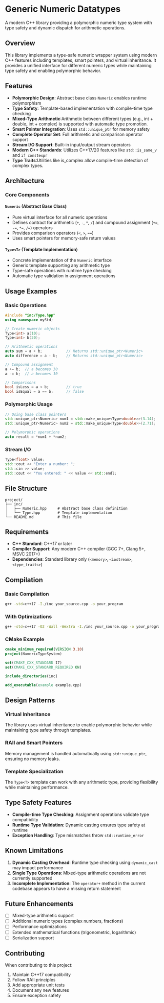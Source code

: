 # Generic Numeric Datatypes

A modern C++ library providing a polymorphic numeric type system with type safety and dynamic dispatch for arithmetic operations.

## Overview

This library implements a type-safe numeric wrapper system using modern C++ features including templates, smart pointers, and virtual inheritance. It provides a unified interface for different numeric types while maintaining type safety and enabling polymorphic behavior.

## Features

- **Polymorphic Design**: Abstract base class `Numeric` enables runtime polymorphism
- **Type Safety**: Template-based implementation with compile-time type checking
- **Mixed-Type Arithmetic**:Arithmetic between different types (e.g., int + double, int + complex) is supported with automatic type promotion.
- **Smart Pointer Integration**: Uses `std::unique_ptr` for memory safety
- **Complete Operator Set**: Full arithmetic and comparison operator support
- **Stream I/O Support**: Built-in input/output stream operators
- **Modern C++ Standards**: Utilizes C++17/20 features like `std::is_same_v` and `if constexpr`
- **Type Traits**:Utilities like is_complex<T> allow compile-time detection of complex types.

## Architecture

### Core Components

#### `Numeric` (Abstract Base Class)
- Pure virtual interface for all numeric operations
- Defines contract for arithmetic (`+`, `-`, `*`, `/`) and compound assignment (`+=`, `-=`, `*=`, `/=`) operators
- Provides comparison operators (`<`, `>`, `==`)
- Uses smart pointers for memory-safe return values

#### `Type<T>` (Template Implementation)
- Concrete implementation of the `Numeric` interface
- Generic template supporting any arithmetic type
- Type-safe operations with runtime type checking
- Automatic type validation in assignment operations

## Usage Examples

### Basic Operations

```cpp
#include "inc/Type.hpp"
using namespace myStd;

// Create numeric objects
Type<int> a(10);
Type<int> b(20);

// Arithmetic operations
auto sum = a + b;           // Returns std::unique_ptr<Numeric>
auto difference = a - b;    // Returns std::unique_ptr<Numeric>

// Compound assignment
a += b;  // a becomes 30
a -= b;  // a becomes 10

// Comparisons
bool isLess = a < b;        // true
bool isEqual = a == b;      // false
```

### Polymorphic Usage

```cpp
// Using base class pointers
std::unique_ptr<Numeric> num1 = std::make_unique<Type<double>>(3.14);
std::unique_ptr<Numeric> num2 = std::make_unique<Type<double>>(2.71);

// Polymorphic operations
auto result = *num1 + *num2;
```

### Stream I/O

```cpp
Type<float> value;
std::cout << "Enter a number: ";
std::cin >> value;
std::cout << "You entered: " << value << std::endl;
```

## File Structure

```
project/
├── inc/
│   ├── Numeric.hpp     # Abstract base class definition
│   └── Type.hpp        # Template implementation
└── README.md           # This file
```

## Requirements

- **C++ Standard**: C++17 or later
- **Compiler Support**: Any modern C++ compiler (GCC 7+, Clang 5+, MSVC 2017+)
- **Dependencies**: Standard library only (`<memory>`, `<iostream>`, `<type_traits>`)

## Compilation

### Basic Compilation
```bash
g++ -std=c++17 -I./inc your_source.cpp -o your_program
```

### With Optimizations
```bash
g++ -std=c++17 -O2 -Wall -Wextra -I./inc your_source.cpp -o your_program
```

### CMake Example
```cmake
cmake_minimum_required(VERSION 3.10)
project(NumericTypeSystem)

set(CMAKE_CXX_STANDARD 17)
set(CMAKE_CXX_STANDARD_REQUIRED ON)

include_directories(inc)

add_executable(example example.cpp)
```

## Design Patterns

### Virtual Inheritance
The library uses virtual inheritance to enable polymorphic behavior while maintaining type safety through templates.

### RAII and Smart Pointers
Memory management is handled automatically using `std::unique_ptr`, ensuring no memory leaks.

### Template Specialization
The `Type<T>` template can work with any arithmetic type, providing flexibility while maintaining performance.

## Type Safety Features

- **Compile-time Type Checking**: Assignment operations validate type compatibility
- **Runtime Type Validation**: Dynamic casting ensures type safety at runtime
- **Exception Handling**: Type mismatches throw `std::runtime_error`

## Known Limitations

1. **Dynamic Casting Overhead**: Runtime type checking using `dynamic_cast` may impact performance
2. **Single Type Operations**: Mixed-type arithmetic operations are not currently supported
3. **Incomplete Implementation**: The `operator+` method in the current codebase appears to have a missing return statement

## Future Enhancements

- [ ] Mixed-type arithmetic support
- [ ] Additional numeric types (complex numbers, fractions)
- [ ] Performance optimizations
- [ ] Extended mathematical functions (trigonometric, logarithmic)
- [ ] Serialization support

## Contributing

When contributing to this project:

1. Maintain C++17 compatibility
2. Follow RAII principles
3. Add appropriate unit tests
4. Document any new features
5. Ensure exception safety
